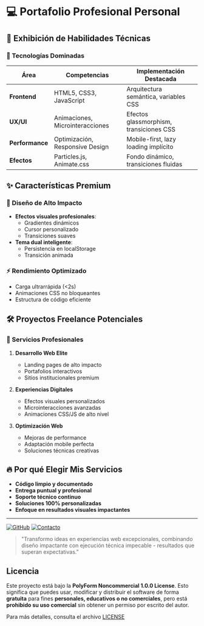 # 💻 Portafolio Profesional Personal

## 🌟 Exhibición de Habilidades Técnicas

### 🚀 Tecnologías Dominadas
| Área          | Competencias                          | Implementación Destacada                  |
|---------------|---------------------------------------|-------------------------------------------|
| **Frontend**  | HTML5, CSS3, JavaScript               | Arquitectura semántica, variables CSS     |
| **UX/UI**     | Animaciones, Microinteracciones       | Efectos glassmorphism, transiciones CSS   |
| **Performance**| Optimización, Responsive Design       | Mobile-first, lazy loading implícito      |
| **Efectos**   | Particles.js, Animate.css             | Fondo dinámico, transiciones fluidas      |

## ✨ Características Premium

### 🎨 Diseño de Alto Impacto
- **Efectos visuales profesionales**: 
  - Gradientes dinámicos
  - Cursor personalizado
  - Transiciones suaves
- **Tema dual inteligente**: 
  - Persistencia en localStorage
  - Transición animada

### ⚡ Rendimiento Optimizado
- Carga ultrarrápida (<2s)
- Animaciones CSS no bloqueantes
- Estructura de código eficiente

## 🛠 Proyectos Freelance Potenciales

### 💼 Servicios Profesionales
1. **Desarrollo Web Elite**
   - Landing pages de alto impacto
   - Portafolios interactivos
   - Sitios institucionales premium

2. **Experiencias Digitales**
   - Efectos visuales personalizados
   - Microinteracciones avanzadas
   - Animaciones CSS/JS de alto nivel

3. **Optimización Web**
   - Mejoras de performance
   - Adaptación mobile perfecta
   - Soluciones técnicas creativas

## 🔥 Por qué Elegir Mis Servicios
- **Código limpio y documentado**
- **Entrega puntual y profesional**
- **Soporte técnico continuo**
- **Soluciones 100% personalizadas**
- **Enfoque en resultados visuales impactantes**

---

[![GitHub](https://img.shields.io/badge/VER_CÓDIGO-181717?style=for-the-badge&logo=github&logoColor=white)](https://github.com/Ryuuhubrisal)
[![Contacto](https://img.shields.io/badge/CONTÁCTAME-FFD700?style=for-the-badge&logo=mail.ru&logoColor=white)](mailto:ryuuhubrisal@proton.me)

> "Transformo ideas en experiencias web excepcionales, combinando diseño impactante con ejecución técnica impecable - resultados que superan expectativas."


## Licencia

Este proyecto está bajo la **PolyForm Noncommercial 1.0.0 License**. Esto significa que puedes usar, modificar y distribuir el software de forma **gratuita** para fines **personales, educativos o no comerciales**, pero está **prohibido su uso comercial** sin obtener un permiso por escrito del autor.

Para más detalles, consulta el archivo [LICENSE](./LICENSE.md)

